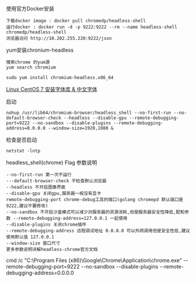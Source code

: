 使用官方Docker安装
```
下载docker image : docker pull chromedp/headless-shell
运行docker : docker run -d -p 9222:9222 --rm --name headless-shell chromedp/headless-shell
浏览器访问 http://10.202.255.220:9222/json 
```

yum安装chronium-headless
```
搜索chrome 的yum源
yum search chromium

sudo yum install chromium-headless.x86_64

```
[Linux CentOS 7 安装字体库 & 中文字体](https://blog.csdn.net/wlwlwlwl015/article/details/51482065)

启动
```
nohup /usr/lib64/chromium-browser/headless_shell --no-first-run --no-default-browser-check --headless --disable-gpu --remote-debugging-port=9222 --no-sandbox --disable-plugins --remote-debugging-address=0.0.0.0 --window-size=1920,1080 &
```
检查是否启动
```
netstat -lntp
```
headless_shell(chrome) Flag 参数说明
```
--no-first-run 第一次不运行
---default-browser-check 不检查默认浏览器
--headless 不开启图像界面
--disable-gpu 关闭gpu,服务器一般没有显卡
remote-debugging-port chrome-debug工具的端口(golang chromepd 默认端口是9222,建议不要修改)
--no-sandbox 不开启沙盒模式可以减少对服务器的资源消耗,但是服务器安全性降低,配和参数 --remote-debugging-address=127.0.0.1 一起使用
--disable-plugins 关闭chrome插件
--remote-debugging-address 远程调试地址 0.0.0.0 可以外网调用但是安全性低,建议使用默认值 127.0.0.1
--window-size 窗口尺寸
更多参数说明详解headless-chrome官方文档
```


cmd /c "C:\Program Files (x86)\Google\Chrome\Application\chrome.exe"  --remote-debugging-port=9222 --no-sandbox --disable-plugins --remote-debugging-address=0.0.0.0